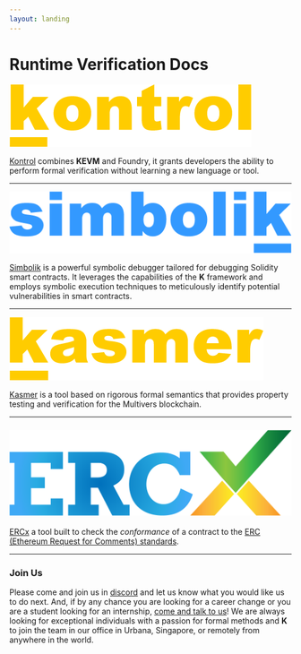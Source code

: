 ```yaml
---
layout: landing
---
```


# Runtime Verification Docs

[![kontrol-logo](<.gitbook/assets/kontrol logo yellow.png>)](https://docs.runtimeverification.com/kontrol/)

[Kontrol](https://app.gitbook.com/o/MwuC1PgHx91Qm96rVCnq/s/T2KVb4tqbNdAsPxsEyPQ/ "mention") combines **KEVM** and Foundry, it grants developers the ability to perform formal verification without learning a new language or tool.

***

[![simbolik-logo](<.gitbook/assets/simbolik logo blue.png>)](https://docs.runtimeverification.com/simbolik/)

[Simbolik](https://app.gitbook.com/o/MwuC1PgHx91Qm96rVCnq/s/zCOdqWv0fh3PWWZ9bxGg/ "mention") is a powerful symbolic debugger tailored for debugging Solidity smart contracts. It leverages the capabilities of the **K** framework and employs symbolic execution techniques to meticulously identify potential vulnerabilities in smart contracts.

***

[![kasmer-logo](<.gitbook/assets/kasmer logo yellow.png>)](https://docs.runtimeverification.com/kasmer/)

[Kasmer](https://app.gitbook.com/o/MwuC1PgHx91Qm96rVCnq/s/LNjJhIy8IvwZQiEZCgXW/ "mention") is a tool based on rigorous formal semantics that provides property testing and verification for the Multivers blockchain.

***

### ![](.gitbook/assets/image.png)

[ERCx](https://app.gitbook.com/o/MwuC1PgHx91Qm96rVCnq/s/ywbjiQ7KftDuGzYwEwOp/ "mention") a tool built to check the _conformance_ of a contract to the [ERC (Ethereum Request for Comments) standards](https://eips.ethereum.org/erc).

***

### Join Us

Please come and join us in [discord](https://discord.com/invite/CurfmXNtbN) and let us know what you would like us to do next. And, if by any chance you are looking for a career change or you are a student looking for an internship, [come and talk to us](https://runtimeverification.com/careers)! We are always looking for exceptional individuals with a passion for formal methods and **K** to join the team in our office in Urbana, Singapore, or remotely from anywhere in the world.
